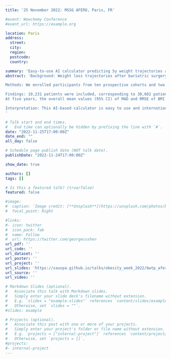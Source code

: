 ```yaml
---
title: '25 November 2022: MSSG AFERO, Paris, FR'

#event: Wowchemy Conference
#event_url: https://example.org

location: Paris
address:
  street:
  city:
  region:
  postcode:
  country:

summary: 'Easy-to-use AI calculator predicting 5y weight trajectories after bariatric surgery: a SOPHIA study'
abstract: 'Background: Weight loss trajectories after bariatric surgery vary widely between individuals, while predicting weight loss before the operation remains challenging. We aimed to develop a model using artificial intelligence (AI) to provide individual preoperative prediction of the five-year weight loss trajectories after surgery.

Methods: We enrolled participants from ten prospective cohorts and two randomized trials in Europe, America, and Asia, with five-year follow-up after Roux-en-Y gastric bypass (RYGB), sleeve gastrectomy (SG) or gastric band (GB). The development cohort comprised patients from two centers in France. The primary outcome was body mass index (BMI) at five years. A model was developed using LASSO to select variables and CART to build interpretable regression trees. The performances of the model were assessed through the median absolute deviation (MAD) and root mean squared error (RMSE) of BMI.

Findings: 10,231 patients were included, corresponding to 30,602 patient-years. Among the baseline attributes in the development cohort, seven variables were selected by LASSO: height, weight, intervention type, age, diabetes status, diabetes duration, and smoking status.
At five years, the overall mean values (95% CI) of MAD and RMSE of BMI across external validation cohorts were 2.8 (2.6; 3.0) kg/m2 and 4.7 (4.4; 5.0) kg/m2, respectively, while the mean (SD) difference between predicted and observed BMI at five years was -0.3 (4.7) kg/m2. The corresponding online companion tool can help inform clinical decisions before surgery (https://bariatric-weight-trajectory-prediction.univ-lille.fr/).

Interpretation: This AI-based calculator is easy to use and internationally validated, for predicting individual five-year weight loss trajectories after the three most common bariatric interventions.
'

# Talk start and end times.
#   End time can optionally be hidden by prefixing the line with `#`.
date: "2022-11-25T17:00:00Z"
date_end: ""
all_day: false

# Schedule page publish date (NOT talk date).
publishDate: "2022-11-24T17:00:00Z"

show_date: true

authors: []
tags: []

# Is this a featured talk? (true/false)
featured: false

#image:
#  caption: 'Image credit: [**Unsplash**](https://unsplash.com/photos/bzdhc5b3Bxs)'
#  focal_point: Right

#links:
#- icon: twitter
#  icon_pack: fab
#  name: Follow
#  url: https://twitter.com/georgecushen
url_pdf: ''
url_code: ''
url_dataset: ''
url_poster: ''
url_project: ''
url_slides: 'https://sauxpa.github.io/talks/obesity_week_2022/bwtp_afero.pptx'
url_source: ''
url_video: ''

# Markdown Slides (optional).
#   Associate this talk with Markdown slides.
#   Simply enter your slide deck's filename without extension.
#   E.g. `slides = "example-slides"` references `content/slides/example-slides.md`.
#   Otherwise, set `slides = ""`.
#slides: example

# Projects (optional).
#   Associate this post with one or more of your projects.
#   Simply enter your project's folder or file name without extension.
#   E.g. `projects = ["internal-project"]` references `content/project/deep-learning/index.md`.
#   Otherwise, set `projects = []`.
#projects:
#- internal-project
---
```

